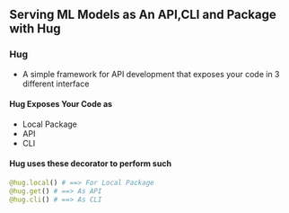 ## Serving ML Models as An API,CLI and Package with Hug

### Hug
+  A simple framework for API development that exposes your code in 3 different interface

#### Hug Exposes Your Code as
+ Local Package
+ API
+ CLI

#### Hug uses these decorator to perform such
```python
@hug.local() # ==> For Local Package
@hug.get() # ==> As API
@hug.cli() # ==> As CLI
```

